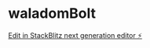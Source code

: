 # waladomBolt

[Edit in StackBlitz next generation editor ⚡️](https://stackblitz.com/~/github.com/ibobai/waladomBolt)